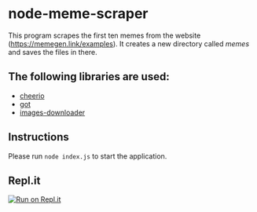 # node-meme-scraper

This program scrapes the first ten memes from the website (https://memegen.link/examples). It creates a new directory called _memes_ and saves the files in there.

## The following libraries are used:

- [cheerio](https://www.npmjs.com/package/cheerio)
- [got](https://www.npmjs.com/package/got)
- [images-downloader](https://www.npmjs.com/package/images-downloader)

## Instructions

Please run `node index.js` to start the application.

## Repl.it

[![Run on Repl.it](https://repl.it/badge/github/hedi-far/node-meme-scraper)](https://repl.it/@hedifarthofer/node-meme-scraper)
